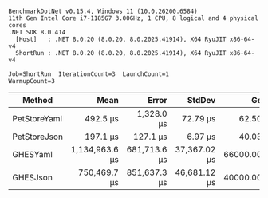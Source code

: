 ```

BenchmarkDotNet v0.15.4, Windows 11 (10.0.26200.6584)
11th Gen Intel Core i7-1185G7 3.00GHz, 1 CPU, 8 logical and 4 physical cores
.NET SDK 8.0.414
  [Host]   : .NET 8.0.20 (8.0.20, 8.0.2025.41914), X64 RyuJIT x86-64-v4
  ShortRun : .NET 8.0.20 (8.0.20, 8.0.2025.41914), X64 RyuJIT x86-64-v4

Job=ShortRun  IterationCount=3  LaunchCount=1  
WarmupCount=3  

```
| Method       | Mean           | Error        | StdDev       | Gen0       | Gen1       | Gen2      | Allocated    |
|------------- |---------------:|-------------:|-------------:|-----------:|-----------:|----------:|-------------:|
| PetStoreYaml |       492.5 μs |   1,328.0 μs |     72.79 μs |    62.5000 |    11.7188 |         - |    387.71 KB |
| PetStoreJson |       197.1 μs |     127.1 μs |      6.97 μs |    40.0391 |     8.7891 |         - |    249.85 KB |
| GHESYaml     | 1,134,963.6 μs | 681,713.6 μs | 37,367.02 μs | 66000.0000 | 22000.0000 | 4000.0000 | 384551.49 KB |
| GHESJson     |   750,469.7 μs | 851,637.3 μs | 46,681.12 μs | 40000.0000 | 15000.0000 | 3000.0000 | 246021.99 KB |
